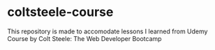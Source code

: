 # coltsteele-course

This repository is made to accomodate lessons I learned from Udemy Course by Colt Steele: The Web Developer Bootcamp
